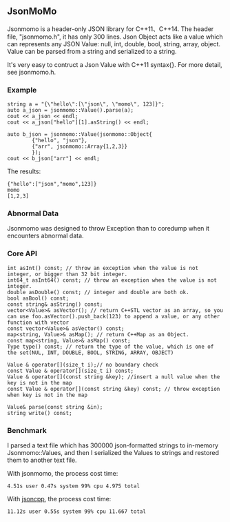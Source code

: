 ## JsonMoMo
Jsonmomo is a header-only JSON library for C++11、C++14.
The header file, "jsonmomo.h", it has only 300 lines.
Json Object acts like a value which can represents any JSON Value: null, int, double, bool, string, array, object. Value can be parsed from a string and serialized to a string.

It's very easy to contruct a Json Value with C++11 syntax{}.
For more detail, see jsonmomo.h.



### Example
    string a = "{\"hello\":[\"json\", \"momo\", 123]}";
    auto a_json = jsonmomo::Value().parse(a);
    cout << a_json << endl;
    cout << a_json["hello"][1].asString() << endl;

    auto b_json = jsonmomo::Value(jsonmomo::Object{
            {"hello", "json"},
            {"arr", jsonmomo::Array{1,2,3}}
            });
    cout << b_json["arr"] << endl;

The results:

    {"hello":["json","momo",123]}
    momo
    [1,2,3]
    
### Abnormal Data
Jsonmomo was designed to throw Exception than to coredump when it encounters abnormal data.

### Core API
    int asInt() const; // throw an exception when the value is not integer, or bigger than 32 bit integer.
    int64_t asInt64() const; // throw an exception when the value is not integer.
    double asDouble() const; // integer and double are both ok.
    bool asBool() const;
    const string& asString() const;
    vector<Value>& asVector(); // return C++STL vector as an array, so you can use foo.asVector().push_back(123) to append a value, or any other function with vector
    const vector<Value>& asVector() const;
    map<string, Value>& asMap(); // return C++Map as an Object.
    const map<string, Value>& asMap() const;
    Type type() const; // return the type of the value, which is one of the set(NUL, INT, DOUBLE, BOOL, STRING, ARRAY, OBJECT)

    Value & operator[](size_t i);// no boundary check
    const Value & operator[](size_t i) const;
    Value & operator[](const string &key); //insert a null value when the key is not in the map
    const Value & operator[](const string &key) const; // throw exception when key is not in the map

    Value& parse(const string &in);
    string write() const;
    
### Benchmark
I parsed a text file which has 300000 json-formatted strings to in-memory Jsonmomo::Values, and then I serialized the Values to strings and restored them to another text file.

With jsonmomo, the process cost time:

    4.51s user 0.47s system 99% cpu 4.975 total
With [jsoncpp][1], the process cost time:

    11.12s user 0.55s system 99% cpu 11.667 total
    


  [1]: https://github.com/open-source-parsers/jsoncpp

